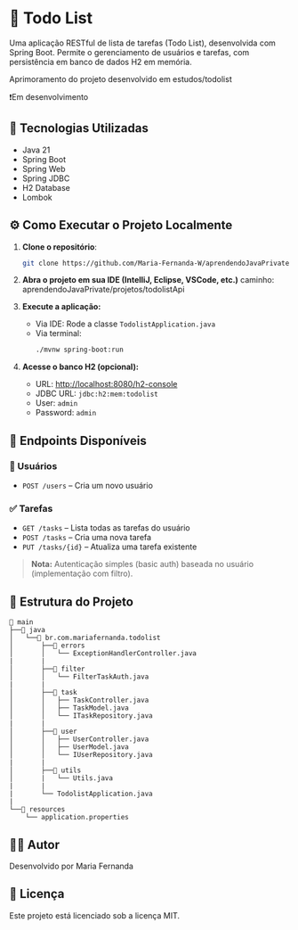 # 📝 Todo List

Uma aplicação RESTful de lista de tarefas (Todo List), desenvolvida com Spring Boot. Permite o gerenciamento de usuários e tarefas, com persistência em banco de dados H2 em memória.

Aprimoramento do projeto desenvolvido em estudos/todolist

❗Em desenvolvimento

## 🚀 Tecnologias Utilizadas

- Java 21
- Spring Boot
- Spring Web
- Spring JDBC
- H2 Database
- Lombok

## ⚙️ Como Executar o Projeto Localmente

1. **Clone o repositório**:
   ```bash
   git clone https://github.com/Maria-Fernanda-W/aprendendoJavaPrivate.git
   ```

2. **Abra o projeto em sua IDE (IntelliJ, Eclipse, VSCode, etc.)**
caminho: aprendendoJavaPrivate/projetos/todolistApi

3. **Execute a aplicação:**
    - Via IDE: Rode a classe `TodolistApplication.java`
    - Via terminal:
      ```bash
      ./mvnw spring-boot:run
      ```

4. **Acesse o banco H2 (opcional):**
    - URL: [http://localhost:8080/h2-console](http://localhost:8080/h2-console)
    - JDBC URL: `jdbc:h2:mem:todolist`
    - User: `admin`
    - Password: `admin`


## 📍 Endpoints Disponíveis

### 🙋 Usuários
- `POST /users` – Cria um novo usuário

### ✅ Tarefas

- `GET /tasks` – Lista todas as tarefas do usuário
- `POST /tasks` – Cria uma nova tarefa
- `PUT /tasks/{id}` – Atualiza uma tarefa existente

> **Nota:** Autenticação simples (basic auth) baseada no usuário (implementação com filtro).


## 📂 Estrutura do Projeto

```
📁 main
├──📁 java
│   └──📁 br.com.mariafernanda.todolist 
│       ├──📁 errors
│       │   └── ExceptionHandlerController.java
|       |
│       ├──📁 filter
│       │   └── FilterTaskAuth.java
|       | 
│       ├──📁 task
│       │   ├── TaskController.java
│       │   ├── TaskModel.java
│       │   └── ITaskRepository.java
|       | 
│       ├──📁 user
│       │   ├── UserController.java
│       │   ├── UserModel.java
│       │   └── IUserRepository.java
|       | 
│       ├──📁 utils
│       |   └── Utils.java
|       | 
|       └── TodolistApplication.java
|       
└──📁 resources
    └── application.properties
```

## 👩‍💻 Autor

Desenvolvido por Maria Fernanda

## 📄 Licença

Este projeto está licenciado sob a licença MIT.
